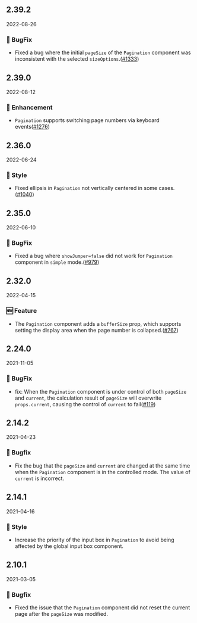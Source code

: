 ## 2.39.2

2022-08-26

### 🐛 BugFix

- Fixed a bug where the initial `pageSize` of the `Pagination` component was inconsistent with the selected `sizeOptions`.([#1333](https://github.com/arco-design/arco-design/pull/1333))

## 2.39.0

2022-08-12

### 💎 Enhancement

- `Pagination` supports switching page numbers via keyboard events([#1276](https://github.com/arco-design/arco-design/pull/1276))

## 2.36.0

2022-06-24

### 💅 Style

- Fixed ellipsis in `Pagination` not vertically centered in some cases.([#1040](https://github.com/arco-design/arco-design/pull/1040))

## 2.35.0

2022-06-10

### 🐛 BugFix

- Fixed a bug where `showJumper=false` did not work for `Pagination` component in `simple` mode.([#979](https://github.com/arco-design/arco-design/pull/979))

## 2.32.0

2022-04-15

### 🆕 Feature

- The `Pagination` component adds a `bufferSize` prop, which supports setting the display area when the page number is collapsed.([#767](https://github.com/arco-design/arco-design/pull/767))

## 2.24.0

2021-11-05

### 🐛 BugFix

- fix: When the `Pagination` component is under control of both `pageSize` and `current`, the calculation result of `pageSize` will overwrite `props.current`, causing the control of `current` to fail([#119](https://github.com/arco-design/arco-design/pull/119))

## 2.14.2

2021-04-23

### 🐛 Bugfix

- Fix the bug that the `pageSize` and `current` are changed at the same time when the `Pagination` component is in the controlled mode. The value of `current` is incorrect.

## 2.14.1

2021-04-16

### 💅 Style

- Increase the priority of the input box in `Pagination` to avoid being affected by the global input box component.

## 2.10.1

2021-03-05

### 🐛 Bugfix

- Fixed the issue that the `Pagination` component did not reset the current page after the `pageSize` was modified.



